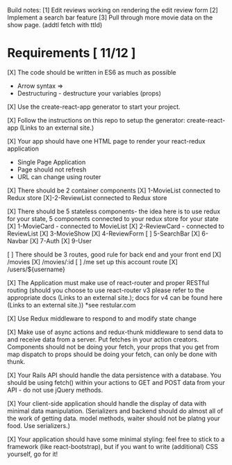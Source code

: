 Build notes:
[1] Edit reviews working on rendering the edit review form
[2] Implement a search bar feature
[3] Pull through more movie data on the show page. (addtl fetch with ttId)

# Requirements [ 11/12 ]

[X] The code should be written in ES6 as much as possible

- Arrow syntax =>
- Destructuring - destructure your variables (props)

[X] Use the create-react-app generator to start your project.

[X] Follow the instructions on this repo to setup the generator: create-react-app (Links to an external site.)

[X] Your app should have one HTML page to render your react-redux application

- Single Page Application
- Page should not refresh
- URL can change using router

[X] There should be 2 container components
[X] 1-MovieList connected to Redux store
[X]-2-ReviewList connected to Redux store

[X] There should be 5 stateless components- the idea here is to use redux for your state, 5 components connected to your redux store for your state
[X] 1-MovieCard - connected to MovieList
[X] 2-ReviewCard - connected to ReviewList
[X] 3-MovieShow
[X] 4-ReviewForm
[ ] 5-SearchBar
[X] 6-Navbar
[X] 7-Auth
[X] 9-User

[ ] There should be 3 routes, good rule for back end and your front end
[X] /movies
[X] /movies/:id
[ ] /me set up this account route
[X] /users/${username}

[X] The Application must make use of react-router and proper RESTful routing (should you choose to use react-router v3 please refer to the appropriate docs (Links to an external site.); docs for v4 can be found here (Links to an external site.)) \*see restular.com

[X] Use Redux middleware to respond to and modify state change

[X] Make use of async actions and redux-thunk middleware to send data to and receive data from a server. Put fetches in your action creators. Components should not be doing your fetch, your props that you get from map dispatch to props should be doing your fetch, can only be done with thunk.

[X] Your Rails API should handle the data persistence with a database. You should be using fetch() within your actions to GET and POST data from your API - do not use jQuery methods.

[X] Your client-side application should handle the display of data with minimal data manipulation. (Serializers and backend should do almost all of the work of getting data. model methods, waiter should not be platng your food. Use serializers.)

[X] Your application should have some minimal styling: feel free to stick to a framework (like react-bootstrap), but if you want to write (additional) CSS yourself, go for it!
